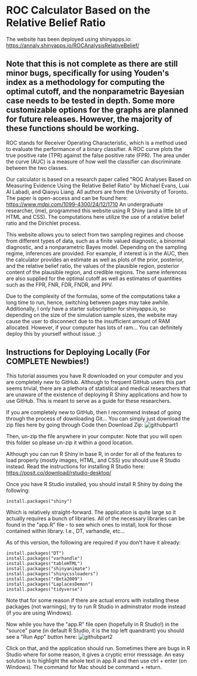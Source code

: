 # ROC Calculator Based on the Relative Belief Ratio
The website has been deployed using shinyapps.io: https://annaly.shinyapps.io/ROCAnalysisRelativeBelief/

## Note that this is not complete as there are still minor bugs, specifically for using Youden's index as a methodology for computing the optimal cutoff, and the nonparametric Bayesian case needs to be tested in depth. Some more customizable options for the graphs are planned for future releases. However, the majority of these functions should be working.

ROC stands for Receiver Operating Characteristic, which is a method used to evaluate the performance of a binary classifier. A ROC curve plots the true positive rate (TPR) against the false positive rate (FPR). The area under the curve (AUC) is a measure of how well the classifier can discriminate between the two classes.

Our calculator is based on a research paper called "ROC Analyses Based on Measuring Evidence Using the Relative Belief Ratio" by Michael Evans, Luai Al Labadi, and Qiaoyu Liang. All authors are from the University of Toronto. The paper is open-access and can be found here: https://www.mdpi.com/1099-4300/24/12/1710 An undergraduate researcher, (me), programmed this website using R Shiny (and a little bit of HTML and CSS). The computations here utilize the use of a relative belief ratio and the Dirichlet process.

This website allows you to select from two sampling regimes and choose from different types of data, such as a finite valued diagnostic, a binormal diagnostic, and a nonparametric Bayes model. Depending on the sampling regime, inferences are provided. For example, if interest is in the AUC, then the calculator provides an estimate as well as plots of the prior, posterior, and the relative belief ratio, the values of the plausible region, posterior content of the plausible region, and credible regions. The same inferences are also supplied for the optimal cutoff as well as estimates of quantities such as the FPR, FNR, FDR, FNDR, and PPV.

Due to the complexity of the formulas, some of the computations take a long time to run, hence, switching between pages may take awhile. Additionally, I only have a starter subscription for shinyapps.io, so depending on the size of the simulation sample sizes, the website may cause the user to disconnect due to the insufficient amount of RAM allocated. However, if your computer has lots of ram... You can definitely deploy this by yourself without issue. ;)

## Instructions for Deploying Locally (For COMPLETE Newbies!)

This tutorial assumes you have R downloaded on your computer and you are completely new to GitHub. Although to frequent GitHub users this part seems trivial, there are a plethora of statistical and medical researchers that are unaware of the existence of deploying R Shiny applications and how to use GitHub. This is meant to serve as a guide for these researchers.

If you are completely new to GitHub, then I recommend instead of going through the process of downloading Git... You can simply just download the zip files here by going through Code then Download Zip:
![githubpart1](https://github.com/annahuynhly/ROCAnalysisRelativeBeliefRatio/assets/97189987/6d807329-a67c-4efb-87bc-6ea4f2b09773)

Then, un-zip the file anywhere in your computer. Note that you will open this folder so please un-zip it within a good location.

Although you can run R Shiny in base R, in order for all of the features to load properly (mostly images, HTML, and CSS) you should use R Studio instead.
Read the instructions for installing R Studio here: https://posit.co/download/rstudio-desktop/

Once you have R Studio installed, you should install R Shiny by doing the following:
```
install.packages("shiny")
```
Which is relatively straight-forward. The application is quite large so it actually requires a bunch of libraries. All of the necessary libraries can be found in the "app.R" file - to see which ones to install, look for those contained within library. I.e., DT, varhandle, etc...

As of this version, the following are required if you don't have it already:
```
install.packages("DT")
install.packages("varhandle")
install.packages("tableHTML")
install.packages("shinyanimate")
install.packages("shinycssloaders")
install.packages("rBeta2009")
install.packages("LaplacesDemon")
install.packages("tidyverse")
```
Note that for some reason if there are actual errors with installing these packages (not warnings), try to run R Studio in adminstrator mode instead (if you are using Windows).

Now while you have the "app.R" file open (hopefully in R Studio!) in the "source" pane (in default R Studio, it is the top left quandrant) you should see a "Run App" button here:
![githubpart2](https://github.com/annahuynhly/ROCAnalysisRelativeBeliefRatio/assets/97189987/8dead77e-aaee-4f8f-bab6-cfc6edc6a9a4)

Click on that, and the application should run. Sometimes there are bugs in R Studio where for some reason, it gives a cryptic error messsage. An easy solution is to highlight the whole text in app.R and then use ctrl + enter (on Windows). The command for Mac should be command + return.
